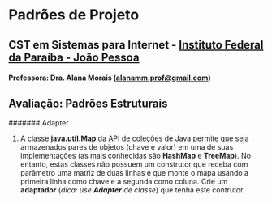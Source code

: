 # Padrões de Projeto

## CST em Sistemas para Internet - [Instituto Federal da Paraíba - João Pessoa](https://www.ifpb.edu.br/joaopessoa)

#### Professora: Dra. Alana Morais (alanamm.prof@gmail.com)

## Avaliação: Padrões Estruturais

####### Adapter
1. A classe **java.util.Map** da API de coleções de Java permite que seja armazenados pares de objetos (chave e valor) em uma de suas implementações (as mais conhecidas são **HashMap** e **TreeMap**). No entanto, estas classes não possuem um construtor que receba com parâmetro uma matriz de duas linhas e que monte o mapa usando a primeira linha como chave e a segunda como coluna. Crie um **adaptador** (_dica: use **Adapter** de classe_) que tenha este contrutor.

